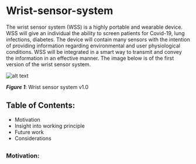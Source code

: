 # Wrist-sensor-system

The wrist sensor system (WSS) is a highly portable and wearable device. WSS will give an individual the ability to screen patients for Covid-19, lung infections, diabetes. The device will contain many sensors with the intention of providing information regarding environmental and user physiological conditions. WSS will be integrated in a smart way to transmit and convey the information in an effective manner. The image below is of the first version of the wrist sensor system.

![alt text](https://i.imgur.com/qJBREET.png)

***Figure 1***: Wrist sensor system v1.0

## Table of Contents:
- Motivation
- Insight into working principle
- Future work
- Considerations
##

### Motivation:
